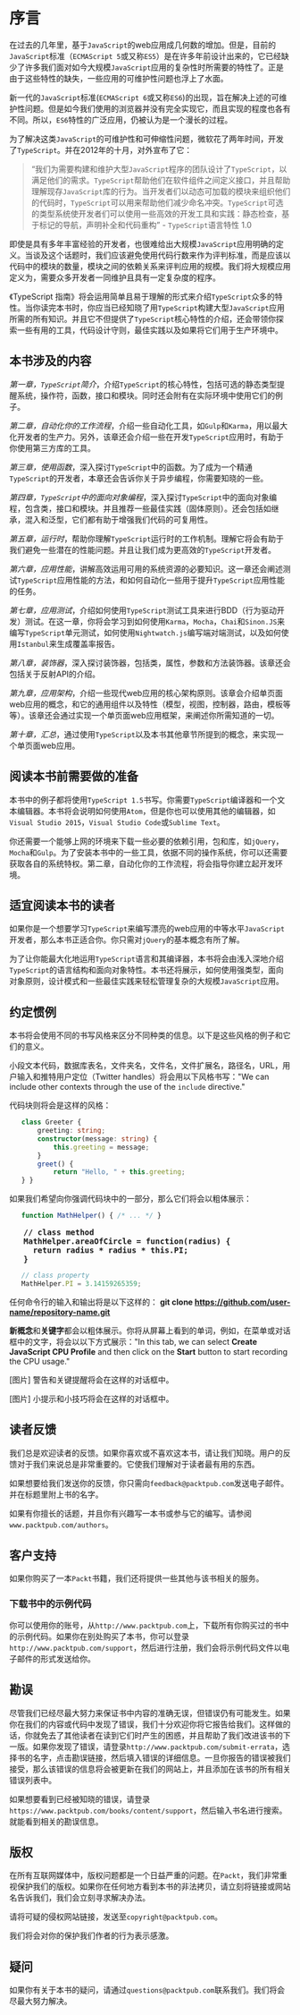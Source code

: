# 序言

在过去的几年里，基于`JavaScript`的web应用成几何数的增加。但是，目前的`JavaScript`标准（`ECMAScript 5`或又称`ES5`）是在许多年前设计出来的，它已经缺少了许多我们面对如今大规模`JavaScript`应用的复杂性时所需要的特性了。正是由于这些特性的缺失，一些应用的可维护性问题也浮上了水面。

新一代的`JavaScript`标准(`ECMAScript 6`或又称`ES6`)的出现，旨在解决上述的可维护性问题。但是如今我们使用的浏览器并没有完全实现它，而且实现的程度也各有不同。所以，`ES6`特性的广泛应用，仍被认为是一个漫长的过程。

为了解决这类`JavaScript`的可维护性和可伸缩性问题，微软花了两年时间，开发了`TypeScript`。并在2012年的十月，对外宣布了它：

> “我们为需要构建和维护大型`JavaScript`程序的团队设计了`TypeScript`，以满足他们的需求。`TypeScript`帮助他们在软件组件之间定义接口，并且帮助理解现存`JavaScript`库的行为。当开发者们以动态可加载的模块来组织他们的代码时，`TypeScript`可以用来帮助他们减少命名冲突。`TypeScript`可选的类型系统使开发者们可以使用一些高效的开发工具和实践：静态检查，基于标记的导航，声明补全和代码重构”   - `TypeScript`语言特性 1.0                      

即使是具有多年丰富经验的开发者，也很难给出大规模`JavaScript`应用明确的定义。当谈及这个话题时，我们应该避免使用代码行数来作为评判标准，而是应该以代码中的模块的数量，模块之间的依赖关系来评判应用的规模。我们将大规模应用定义为，需要众多开发者一同维护且具有一定复杂度的程序。

《TypeScript 指南》将会运用简单且易于理解的形式来介绍`TypeScript`众多的特性。当你读完本书时，你应当已经知晓了用`TypeScript`构建大型`JavaScript`应用所需的所有知识。并且它不但提供了`TypeScript`核心特性的介绍，还会带领你探索一些有用的工具，代码设计守则，最佳实践以及如果将它们用于生产环境中。

## 本书涉及的内容

*第一章，`TypeScript`简介*，介绍`TypeScript`的核心特性，包括可选的静态类型提醒系统，操作符，函数，接口和模块。同时还会附有在实际环境中使用它们的例子。

*第二章，自动化你的工作流程*，介绍一些自动化工具，如`Gulp`和`Karma`，用以最大化开发者的生产力。另外，该章还会介绍一些在开发`TypeScript`应用时，有助于你使用第三方库的工具。

*第三章，使用函数*，深入探讨`TypeScript`中的函数。为了成为一个精通`TypeScript`的开发者，本章还会告诉你关于异步编程，你需要知晓的一些。

*第四章，`TypeScript`中的面向对象编程*，深入探讨`TypeScript`中的面向对象编程，包含类，接口和模块。并且推荐一些最佳实践（固体原则）。还会包括如继承，混入和泛型，它们都有助于增强我们代码的可复用性。

*第五章，运行时*，帮助你理解`TypeScript`运行时的工作机制。理解它将会有助于我们避免一些潜在的性能问题。并且让我们成为更高效的`TypeScript`开发者。

*第六章，应用性能*，讲解高效运用可用的系统资源的必要知识。这一章还会阐述测试`TypeScript`应用性能的方法，和如何自动化一些用于提升`TypeScript`应用性能的任务。

*第七章，应用测试*，介绍如何使用`TypeScript`测试工具来进行BDD（行为驱动开发）测试。在这一章，你将会学习到如何使用`Karma`，`Mocha`，`Chai`和`Sinon.JS`来编写`TypeScript`单元测试，如何使用`Nightwatch.js`编写端对端测试，以及如何使用`Istanbul`来生成覆盖率报告。

*第八章，装饰器*，深入探讨装饰器，包括类，属性，参数和方法装饰器。该章还会包括关于反射API的介绍。

*第九章，应用架构*，介绍一些现代web应用的核心架构原则。该章会介绍单页面web应用的概念，和它的通用组件以及特性（模型，视图，控制器，路由，模板等等）。该章还会通过实现一个单页面web应用框架，来阐述你所需知道的一切。

*第十章，汇总*，通过使用`TypeScript`以及本书其他章节所提到的概念，来实现一个单页面web应用。

## 阅读本书前需要做的准备

本书中的例子都将使用`TypeScript 1.5`书写。你需要`TypeScript`编译器和一个文本编辑器。本书将会说明如何使用`Atom`，但是你也可以使用其他的编辑器，如`Visual Studio 2015`，`Visual Studio Code`或`Sublime Text`。

你还需要一个能够上网的环境来下载一些必要的依赖引用，包和库，如`jQuery`，`Mocha`和`Gulp`。为了安装本书中的一些工具，依据不同的操作系统，你可以还需要获取各自的系统特权。第二章，自动化你的工作流程，将会指导你建立起开发环境。

## 适宜阅读本书的读者

如果你是一个想要学习`TypeScript`来编写漂亮的web应用的中等水平`JavaScript`开发者，那么本书正适合你。你只需对`jQuery`的基本概念有所了解。

为了让你能最大化地运用`TypeScript`语言和其编译器，本书将会由浅入深地介绍`TypeScript`的语言结构和面向对象特性。本书还将展示，如何使用强类型，面向对象原则，设计模式和一些最佳实践来轻松管理复杂的大规模`JavaScript`应用。

## 约定惯例

本书将会使用不同的书写风格来区分不同种类的信息。以下是这些风格的例子和它们的意义。

小段文本代码，数据库表名，文件夹名，文件名，文件扩展名，路径名，URL，用户输入和推特用户定位（Twitter handles）将会用以下风格书写："We can include other contexts through the use of the `include` directive."

代码块则将会是这样的风格：

```ts
   class Greeter {
       greeting: string;
       constructor(message: string) {
           this.greeting = message;
       }
       greet() {
           return "Hello, " + this.greeting;
   } }
```

如果我们希望向你强调代码块中的一部分，那么它们将会以粗体展示：

```ts
   function MathHelper() { /* ... */ }
```
<pre>
   <b>// class method</b>
   <b>MathHelper.areaOfCircle = function(radius) {</b>
     <b>return radius * radius * this.PI;</b>
   <b>}</b>
</pre>
```ts
   // class property
   MathHelper.PI = 3.14159265359;
```


任何命令行的输入和输出将是以下这样的：
**git clone https://github.com/user-name/repository-name.git**

**新概念**和**关键字**都会以粗体展示。你将从屏幕上看到的单词，例如，在菜单或对话框中的文字，将会以以下方式展示："In this tab, we can select **Create JavaScript CPU Profile** and then click on the **Start** button to start recording the CPU usage."

  [图片] 警告和关键提醒将会在这样的对话框中。

  [图片] 小提示和小技巧将会在这样的对话框中。

## 读者反馈

我们总是欢迎读者的反馈。如果你喜欢或不喜欢这本书，请让我们知晓。用户的反馈对于我们来说总是非常重要的。它使我们理解对于读者最有用的东西。

如果想要给我们发送你的反馈，你只需向`feedback@packtpub.com`发送电子邮件。并在标题里附上书的名字。

如果有你擅长的话题，并且你有兴趣写一本书或参与它的编写。请参阅`www.packtpub.com/authors`。

## 客户支持

如果你购买了一本`Packt`书籍，我们还将提供一些其他与该书相关的服务。

### 下载书中的示例代码

你可以使用你的账号，从`http://www.packtpub.com`上，下载所有你购买过的书中的示例代码。如果你在别处购买了本书，你可以登录`http://www.packtpub.com/support`，然后进行注册，我们会将示例代码文件以电子邮件的形式发送给你。

## 勘误

尽管我们已经尽最大努力来保证书中内容的准确无误，但错误仍有可能发生。如果你在我们的内容或代码中发现了错误，我们十分欢迎你将它报告给我们。这样做的话，你就免去了其他读者在读到它们时产生的困惑，并且帮助了我们改进该书的下一版。如果你发现了错误，请登录`http://www.packtpub.com/submit-errata`，选择书的名字，点击勘误链接，然后填入错误的详细信息。一旦你报告的错误被我们接受，那么该错误的信息将会被更新在我们的网站上，并且添加在该书的所有相关错误列表中。

如果想要看到已经被知晓的错误，请登录`https://www.packtpub.com/books/content/support`，然后输入书名进行搜索。就能看到相关的勘误信息。

## 版权

在所有互联网媒体中，版权问题都是一个日益严重的问题。在`Packt`，我们非常重视保护我们的版权。如果你在任何地方看到本书的非法拷贝，请立刻将链接或网站名告诉我们，我们会立刻寻求解决办法。

请将可疑的侵权网站链接，发送至`copyright@packtpub.com`。

我们将会对你的保护我们作者的行为表示感激。

## 疑问

如果你有关于本书的疑问，请通过`questions@packtpub.com`联系我们。我们将会尽最大努力解决。
